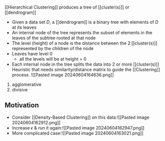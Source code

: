 [[Hierarchical Clustering]] produces a tree of [[cluster(s)]] or [[dendrogram]]
- Given a data set $D$, a [[dendrogram]] is a binary tree with elements of $D$ at its leaves
- An internal node of the tree represents the subset of elements in the leaves of the subtree rooted at that node
- The level (height) of a node is the distance between the 2 [[cluster(s)]] represented by the children of the node
- Leaves have level 0
	- all the levels will be at height = 0
- Each internal node in the tree splits the data into 2 or more [[cluster(s)]]
Heuristic that needs similarity/distance matrix to guide the [[Clustering]] process.
![[Pasted image 20240604164636.png]]
1. agglomerative
2. divisive
## Motivation
- Consider [[Density-Based Clustering]] on this data:![[Pasted image 20240604162912.png]]
- Increase $\epsilon$ & run it again:![[Pasted image 20240604162947.png]]
- More complicated case:![[Pasted image 20240604163021.png]]